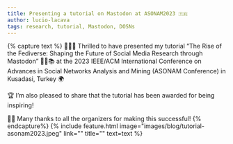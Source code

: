 ```yaml
---
title: Presenting a tutorial on Mastodon at ASONAM2023 🇹🇷
author: lucio-lacava
tags: research, tutorial, Mastodon, DOSNs
---
```


{% capture text %}
👨🏻‍💻 Thrilled to have presented my tutorial “The Rise of the Fediverse: Shaping the Future of Social Media Research through Mastodon” 🐘🔬📚 at the 2023 IEEE/ACM International Conference on Advances in Social Networks Analysis and Mining (ASONAM Conference) in Kusadasi, Turkey 🌍

🏆 I’m also pleased to share that the tutorial has been awarded for being inspiring!

👏🏼 Many thanks to all the organizers for making this successful!
{% endcapture%}
{% include feature.html image="images/blog/tutorial-asonam2023.jpeg" link="" title="" text=text %}

